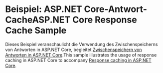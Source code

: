 # <a name="aspnet-core-response-cache-sample"></a><span data-ttu-id="42637-101">Beispiel: ASP.NET Core-Antwort-Cache</span><span class="sxs-lookup"><span data-stu-id="42637-101">ASP.NET Core Response Cache Sample</span></span>

<span data-ttu-id="42637-102">Dieses Beispiel veranschaulicht die Verwendung des Zwischenspeicherns von Antworten in ASP.NET Core, begleitet [Zwischenspeichern von Antworten in ASP.NET Core](https://docs.microsoft.com/aspnet/core/performance/caching/response).</span><span class="sxs-lookup"><span data-stu-id="42637-102">This sample illustrates the usage of response caching in ASP.NET Core to accompany [Response caching in ASP.NET Core](https://docs.microsoft.com/aspnet/core/performance/caching/response).</span></span>
